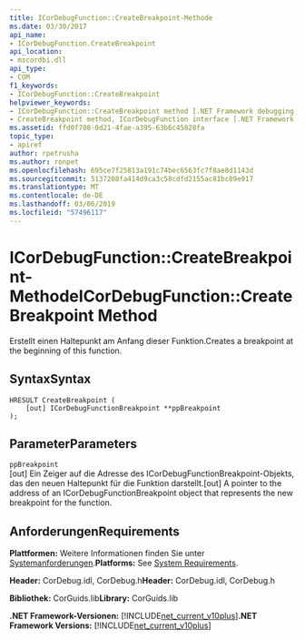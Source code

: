 ```yaml
---
title: ICorDebugFunction::CreateBreakpoint-Methode
ms.date: 03/30/2017
api_name:
- ICorDebugFunction.CreateBreakpoint
api_location:
- mscordbi.dll
api_type:
- COM
f1_keywords:
- ICorDebugFunction::CreateBreakpoint
helpviewer_keywords:
- ICorDebugFunction::CreateBreakpoint method [.NET Framework debugging]
- CreateBreakpoint method, ICorDebugFunction interface [.NET Framework debugging]
ms.assetid: ffd0f708-0d21-4fae-a395-63b6c45828fa
topic_type:
- apiref
author: rpetrusha
ms.author: ronpet
ms.openlocfilehash: 695ce7f25813a191c74bec6563fc7f8ae8d1143d
ms.sourcegitcommit: 5137208fa414d9ca3c58cdfd2155ac81bc89e917
ms.translationtype: MT
ms.contentlocale: de-DE
ms.lasthandoff: 03/06/2019
ms.locfileid: "57496117"
---
```

# <a name="icordebugfunctioncreatebreakpoint-method"></a><span data-ttu-id="3cbdd-102">ICorDebugFunction::CreateBreakpoint-Methode</span><span class="sxs-lookup"><span data-stu-id="3cbdd-102">ICorDebugFunction::CreateBreakpoint Method</span></span>
<span data-ttu-id="3cbdd-103">Erstellt einen Haltepunkt am Anfang dieser Funktion.</span><span class="sxs-lookup"><span data-stu-id="3cbdd-103">Creates a breakpoint at the beginning of this function.</span></span>  
  
## <a name="syntax"></a><span data-ttu-id="3cbdd-104">Syntax</span><span class="sxs-lookup"><span data-stu-id="3cbdd-104">Syntax</span></span>  
  
```  
HRESULT CreateBreakpoint (  
    [out] ICorDebugFunctionBreakpoint **ppBreakpoint  
);  
```  
  
## <a name="parameters"></a><span data-ttu-id="3cbdd-105">Parameter</span><span class="sxs-lookup"><span data-stu-id="3cbdd-105">Parameters</span></span>  
 `ppBreakpoint`  
 <span data-ttu-id="3cbdd-106">[out] Ein Zeiger auf die Adresse des ICorDebugFunctionBreakpoint-Objekts, das den neuen Haltepunkt für die Funktion darstellt.</span><span class="sxs-lookup"><span data-stu-id="3cbdd-106">[out] A pointer to the address of an ICorDebugFunctionBreakpoint object that represents the new breakpoint for the function.</span></span>  
  
## <a name="requirements"></a><span data-ttu-id="3cbdd-107">Anforderungen</span><span class="sxs-lookup"><span data-stu-id="3cbdd-107">Requirements</span></span>  
 <span data-ttu-id="3cbdd-108">**Plattformen:** Weitere Informationen finden Sie unter [Systemanforderungen](../../../../docs/framework/get-started/system-requirements.md).</span><span class="sxs-lookup"><span data-stu-id="3cbdd-108">**Platforms:** See [System Requirements](../../../../docs/framework/get-started/system-requirements.md).</span></span>  
  
 <span data-ttu-id="3cbdd-109">**Header:** CorDebug.idl, CorDebug.h</span><span class="sxs-lookup"><span data-stu-id="3cbdd-109">**Header:** CorDebug.idl, CorDebug.h</span></span>  
  
 <span data-ttu-id="3cbdd-110">**Bibliothek:** CorGuids.lib</span><span class="sxs-lookup"><span data-stu-id="3cbdd-110">**Library:** CorGuids.lib</span></span>  
  
 <span data-ttu-id="3cbdd-111">**.NET Framework-Versionen:** [!INCLUDE[net_current_v10plus](../../../../includes/net-current-v10plus-md.md)]</span><span class="sxs-lookup"><span data-stu-id="3cbdd-111">**.NET Framework Versions:** [!INCLUDE[net_current_v10plus](../../../../includes/net-current-v10plus-md.md)]</span></span>
